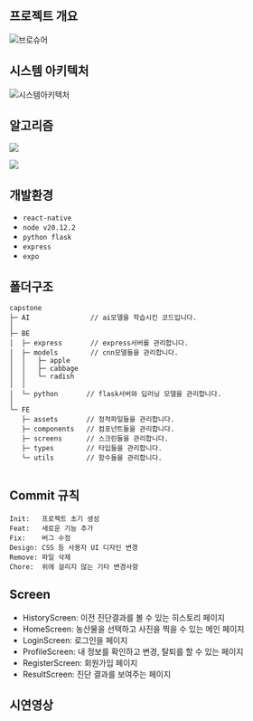 ## 프로젝트 개요
![브로슈어](https://github.com/rhtjddls123/hello_react/assets/60644352/3013c385-bcc5-4267-b709-9effd23dde12)

## 시스템 아키텍처
![시스템아키텍처](https://github.com/rhtjddls123/hello_react/assets/60644352/8d66e9bb-d80a-4886-b0ab-f5d8abbf5089)

## 알고리즘
![](https://velog.velcdn.com/images/jjjk0605/post/f0d30293-81e9-4ff1-8f51-370327d8ec4d/image.png)

![](https://velog.velcdn.com/images/jjjk0605/post/727e16ab-062f-49ca-9ce4-8a6b579c339c/image.png)


## 개발환경

- `react-native`
- `node v20.12.2`
- `python flask`
- `express`
- `expo`

## 폴더구조

```
capstone
├─ AI				// ai모델을 학습시킨 코드입니다.
│
├─ BE
│  ├─ express    	// express서버를 관리합니다.
│  ├─ models 		// cnn모델들을 관리합니다.
│  │   ├─ apple     
│  │   ├─ cabbage   
│  │   └─ radish    
│  │
│  └─ python	   // flask서버와 딥러닝 모델을 관리합니다.
│  
└─ FE
   ├─ assets       // 정적파일들을 관리합니다.
   ├─ components   // 컴포넌트들을 관리합니다.
   ├─ screens      // 스크린들을 관리합니다.
   ├─ types        // 타입들을 관리합니다.
   └─ utils        // 함수들을 관리합니다.
 

```

## Commit 규칙

```
Init:	프로젝트 초기 생성
Feat:	새로운 기능 추가
Fix:	버그 수정
Design:	CSS 등 사용자 UI 디자인 변경
Remove:	파일 삭제
Chore:	위에 걸리지 않는 기타 변경사항
```

## Screen

- HistoryScreen: 이전 진단결과를 볼 수 있는 히스토리 페이지
- HomeScreen: 농산물을 선택하고 사진을 찍을 수 있는 메인 페이지
- LoginScreen: 로그인을 페이지
- ProfileScreen: 내 정보를 확인하고 변경, 탈퇴를 할 수 있는 페이지
- RegisterScreen: 회원가입 페이지
- ResultScreen: 진단 결과를 보여주는 페이지

## 시연영상

